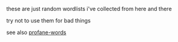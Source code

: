 these are just random wordlists i've collected from here and there

try not to use them for bad things

see also [profane-words](https://github.com/zacanger/profane-words)
